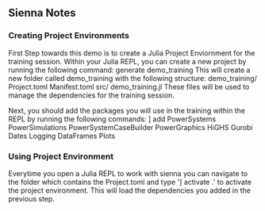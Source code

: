 ## Sienna Notes

### Creating Project Environments

First Step towards this demo is to create a Julia Project Enviornment for the training session. Within your Julia REPL, you can create a new project by running the following command:
    generate demo_training
This will create a new folder called demo_training with the following structure:
    demo_training/
        Project.toml
        Manifest.toml
        src/
            demo_training.jl
These files will be used to manage the dependencies for the training session.

Next, you should add the packages you will use in the training within the REPL by running the following commands:
    ] add PowerSystems PowerSimulations PowerSystemCaseBuilder PowerGraphics HiGHS Gurobi Dates Logging DataFrames Plots


### Using Project Environment
Everytime you open a Julia REPL to work with sienna you can navigate to the folder which contains the Project.toml and type '] activate .' to activate the project environment. This will load the dependencies you added in the previous step.
